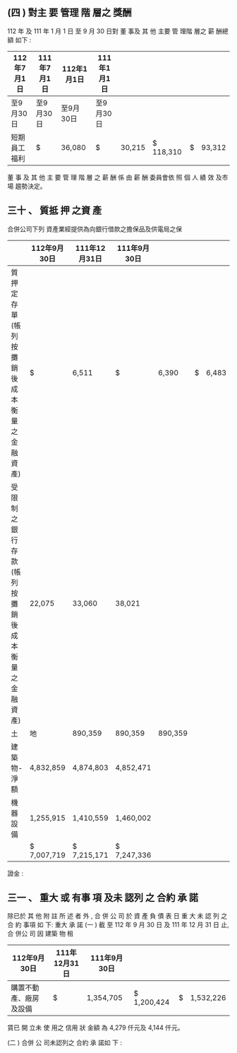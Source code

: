 
## (四 ) 對主 要 管理 階 層之 獎酬

 112 年 及 111 年 1 月 1 日 至 9 月 30 日對 董 事及 其 他 主要 管 理階 層之 薪 酬總 額 如下 :

| 112年7月1日   | 111年7月1日   | 112年1月1日   | 111年1月1日   |        |           |    |        |
|---------------|---------------|---------------|---------------|--------|-----------|----|--------|
| 至9月30日     | 至9月30日     | 至9月30日     | 至9月30日     |        |           |    |        |
| 短期員工福利  | $             | 36,080        | $             | 30,215 | $ 118,310 | $  | 93,312 |

 董 事 及 其 他 主 要 管 理 階 層 之 薪 酬 係 由 薪 酬 委員會依 照 個 人 績 效 及市 場 趨勢決定。

## 三十 、 質抵 押 之資 產

 合併公司下列 資產業經提供為向銀行借款之擔保品及供電局之保

|                                                      | 112年9月30日   | 111年12月31日   | 111年9月30日   |         |    |       |
|------------------------------------------------------|----------------|-----------------|----------------|---------|----|-------|
| 質押定存單(帳列按攤銷後 成本衡量之金融資產)        | $              | 6,511           | $              | 6,390   | $  | 6,483 |
| 受限制之銀行存款(帳列按 攤銷後成本衡量之金融資 產) | 22,075         | 33,060          | 38,021         |         |    |       |
| 土                                                   | 地             | 890,359         | 890,359        | 890,359 |    |       |
| 建築物-淨額                                         | 4,832,859      | 4,874,803       | 4,852,471      |         |    |       |
| 機器設備                                             | 1,255,915      | 1,410,559       | 1,460,002      |         |    |       |
|                                                      | $ 7,007,719    | $ 7,215,171     | $ 7,247,336    |         |    |       |

證金 :

## 三一 、 重大 或 有事 項 及未 認列 之 合約 承 諾

 除已於 其 他 附 註 所 述 者 外 , 合 併 公 司 於 資 產 負 債 表 日 重 大 未 認 列 之合 約 事項 如 下: 重大 承 諾
(一 ) 截 至 112 年 9 月 30 日 及 111 年 12 月 31 日 止,合 併公 司 因 建築 物 租

| 112年9月30日           | 111年12月31日   | 111年9月30日   |             |    |           |
|------------------------|-----------------|----------------|-------------|----|-----------|
| 購置不動產、廠房及設備 | $               | 1,354,705      | $ 1,200,424 | $  | 1,532,226 |

賃已 開 立未 使 用之 信用 狀 金額 為 4,279 仟元及 4,144 仟元。

(二 ) 合併 公 司未認列之 合約 承 諾如 下 :